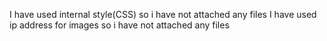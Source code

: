 I have used internal style(CSS) so i have not attached any files
I have used ip address for images so i have not attached any files
